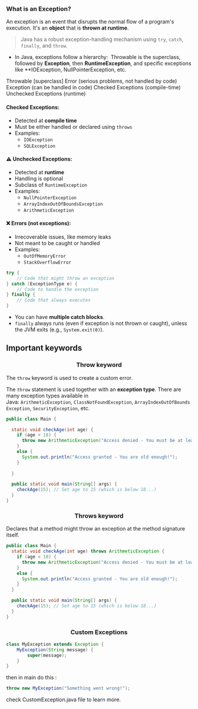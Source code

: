 ### **What is an Exception?**

An exception is an event that disrupts the normal flow of a program's execution. It's an **object** that is **thrown at runtime**.

>Java has a robust exception-handling mechanism using `try`, `catch`, `finally`, and `throw`.


- In Java, exceptions follow a hierarchy: 
Throwable is the superclass, followed by **Exception**, then **RuntimeException**, and specific exceptions like **IOException, NullPointerException, etc.

Throwable [superclass]
Error       (serious problems, not handled by code)
Exception    (can be handled in code)
      Checked Exceptions (compile-time)
      Unchecked Exceptions (runtime)


#### Checked Exceptions:

- Detected at **compile time**
- Must be either handled or declared using `throws`
- Examples:
    - `IOException`
    - `SQLException`

#### ⚠️ Unchecked Exceptions:
- Detected at **runtime**
- Handling is optional
- Subclass of `RuntimeException`
- Examples:
    - `NullPointerException`
    - `ArrayIndexOutOfBoundsException`
    - `ArithmeticException`

#### ❌ Errors (not exceptions):

- Irrecoverable issues, like memory leaks
- Not meant to be caught or handled
- Examples:
    - `OutOfMemoryError`
    - `StackOverflowError`


```java
try {
    // Code that might throw an exception
} catch (ExceptionType e) {
    // Code to handle the exception
} finally {
    // Code that always executes
}
```

- You can have **multiple catch blocks**.
- `finally` always runs (even if exception is not thrown or caught), unless the JVM exits (e.g., `System.exit(0)`).


## Important keywords


<center><h3>Throw keyword</h3></center>

The `throw` keyword is used to create a custom error.

The `throw` statement is used together with an **exception type**. There are many exception types available in Java: `ArithmeticException`, `ClassNotFoundException`, `ArrayIndexOutOfBoundsException`, `SecurityException`, etc.

```java
public class Main {

  static void checkAge(int age) {
    if (age < 18) {
      throw new ArithmeticException("Access denied - You must be at least 18 years old.");
    }
    else {
      System.out.println("Access granted - You are old enough!");
    }
    
  }

  public static void main(String[] args) {
    checkAge(15); // Set age to 15 (which is below 18...)
  }
}
```


<center><h3>Throws keyword</h3></center>

Declares that a method might throw an exception at the method signature itself.

```java
public class Main {
  static void checkAge(int age) throws ArithmeticException {
    if (age < 18) {
      throw new ArithmeticException("Access denied - You must be at least 18 years old.");
    }
    else {
      System.out.println("Access granted - You are old enough!");
    }
  }

  public static void main(String[] args) {
    checkAge(15); // Set age to 15 (which is below 18...)
  }
}
```


<center><h3>Custom Exceptions</h3></center>

```java
class MyException extends Exception {
    MyException(String message) {
        super(message);
    }
}
```

then in main do this : 

```java
throw new MyException("Something went wrong!");
```
check CustomException.java file to learn more.
